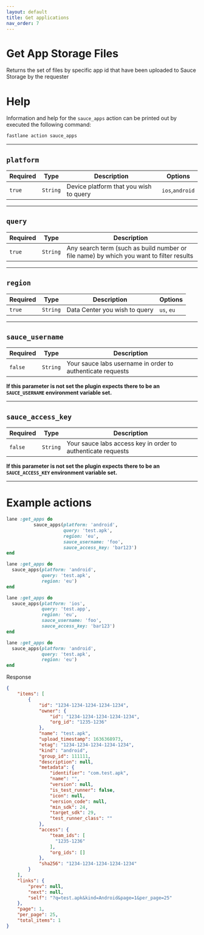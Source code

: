 ```yaml
---
layout: default
title: Get applications
nav_order: 7
---
```


# Get App Storage Files

Returns the set of files by specific app id that have been uploaded to Sauce Storage by the requester

# Help
Information and help for the `sauce_apps` action can be printed out by executed the following command:
```sh
fastlane action sauce_apps
```

---------------------------------------------------------------------------
## `platform`

| Required | Type     | Description                            | Options         |
|----------|----------|----------------------------------------|-----------------|
| `true`   | `String` | Device platform that you wish to query | `ios`,`android` |   

---------------------------------------------------------------------------
## `query`

| Required | Type     | Description                                                                             | 
|----------|----------|-----------------------------------------------------------------------------------------|
| `true`   | `String` | Any search term (such as build number or file name) by which you want to filter results |  

___________________________________________________________________________
## `region`

| Required | Type     | Description                   | Options    |
|----------|----------|-------------------------------|------------|
| `true`   | `String` | Data Center you wish to query | `us`, `eu` |

---------------------------------------------------------------------------------
## `sauce_username`

| Required  | Type     | Description                                                | 
|-----------|----------|------------------------------------------------------------|
| `false` | `String` | Your sauce labs username in order to authenticate requests |

**If this parameter is not set the plugin expects there to be an `SAUCE_USERNAME` environment variable set.**

___________________________________________________________________________
## `sauce_access_key`

| Required | Type     | Description                                                  | 
|----------|----------|--------------------------------------------------------------|
| `false`  | `String` | Your sauce labs access key in order to authenticate requests |

**If this parameter is not set the plugin expects there to be an `SAUCE_ACCESS_KEY` environment variable set.**

__________________________________________________________________________

# Example actions

```ruby
lane :get_apps do
          sauce_apps(platform: 'android',
                     query: 'test.apk',
                     region: 'eu',
                     sauce_username: 'foo',
                     sauce_access_key: 'bar123')
end

lane :get_apps do
  sauce_apps(platform: 'android',
             query: 'test.apk',
             region: 'eu')
end

lane :get_apps do
  sauce_apps(platform: 'ios',
             query: 'test.app',
             region: 'eu',
             sauce_username: 'foo',
             sauce_access_key: 'bar123')
end

lane :get_apps do
  sauce_apps(platform: 'android',
             query: 'test.apk', 
             region: 'eu')
end 
```

Response
```json
{
    "items": [
        {
            "id": "1234-1234-1234-1234-1234",
            "owner": {
                "id": "1234-1234-1234-1234-1234",
                "org_id": "1235-1236"
            },
            "name": "test.apk",
            "upload_timestamp": 1636368973,
            "etag": "1234-1234-1234-1234-1234",
            "kind": "android",
            "group_id": 111111,
            "description": null,
            "metadata": {
                "identifier": "com.test.apk",
                "name": "",
                "version": null,
                "is_test_runner": false,
                "icon": null,
                "version_code": null,
                "min_sdk": 24,
                "target_sdk": 29,
                "test_runner_class": ""
            },
            "access": {
                "team_ids": [
                  "1235-1236"
                ],
                "org_ids": []
            },
            "sha256": "1234-1234-1234-1234-1234"
        }
    ],
    "links": {
        "prev": null,
        "next": null,
        "self": "?q=test.apk&kind=Android&page=1&per_page=25"
    },
    "page": 1,
    "per_page": 25,
    "total_items": 1
}
```
